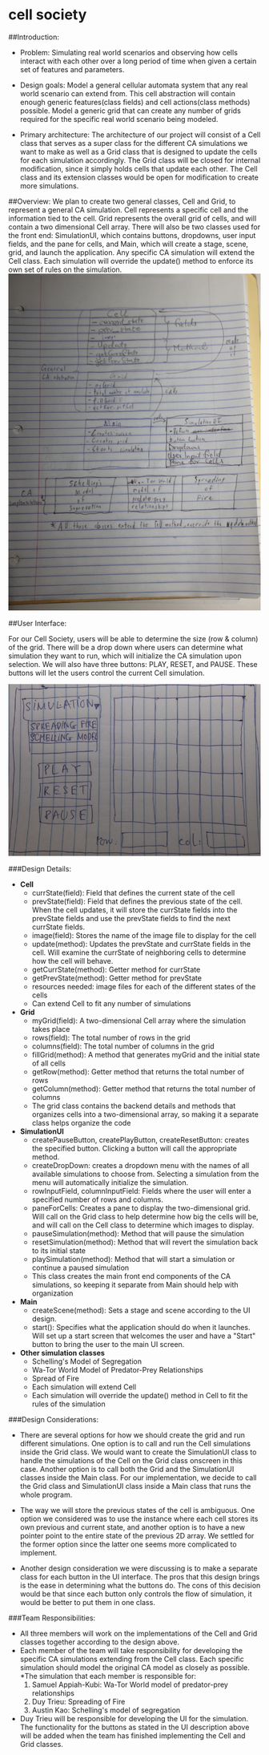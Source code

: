 cell society
====

##Introduction:

* Problem: Simulating real world scenarios and observing how cells interact with each other over a long period of time when given a certain set of features and parameters. 

* Design goals: Model a general cellular automata system that any real world scenario can extend from. 
This cell abstraction will contain enough generic features(class fields) and cell actions(class methods) possible.
Model a generic grid that can create any number of grids required for the specific real world scenario being modeled.

* Primary architecture: The architecture of our project will consist of a Cell class that serves as a super class for the different CA simulations we want to make as well as a Grid class that is designed to update the cells for each simulation accordingly.
The Grid class will be closed for internal modification, since it simply holds cells that update each other. The Cell class and its extension classes would be open for modification to create more simulations.
 
##Overview:
We plan to create two general classes, Cell and Grid, to represent a general CA simulation. Cell represents a specific cell and the information tied to the cell. 
Grid represents the overall grid of cells, and will contain a two dimensional Cell array.
There will also be two classes used for the front end: SimulationUI, which contains buttons, dropdowns, user input fields, and the pane for cells, and Main, which will create a stage, scene, grid, and launch the application.
Any specific CA simulation will extend the Cell class. Each simulation will override the update() method to enforce its own set of rules on the simulation.
![Overall Class Design](Overall_Design.JPG "Current Design")

##User Interface:

For our Cell Society, users will be able to determine the size (row & column) of 
the grid. There will be a drop down where users can determine what simulation they want 
to run, which will initialize the CA simulation upon selection. We will also have three 
buttons: PLAY, RESET, and PAUSE. These buttons will let the users control the current Cell simulation. 

![UI sketch design](UI_Design.png "An alternate design")

###Design Details:

* **Cell**
    * currState(field): Field that defines the current state of the cell
    * prevState(field): Field that defines the previous state of the cell. When the cell updates, it will store the currState fields into the prevState fields and use the prevState fields to find the next currState fields.
    * image(field): Stores the name of the image file to display for the cell
    * update(method): Updates the prevState and currState fields in the cell. Will examine the currState of neighboring cells to determine how the cell will behave.
    * getCurrState(method): Getter method for currState
    * getPrevState(method): Getter method for prevState
    * resources needed: image files for each of the different states of the cells
    * Can extend Cell to fit any number of simulations
* **Grid**
    * myGrid(field): A two-dimensional Cell array where the simulation takes place
    * rows(field): The total number of rows in the grid
    * columns(field): The total number of columns in the grid
    * fillGrid(method): A method that generates myGrid and the initial state of all cells
    * getRow(method): Getter method that returns the total number of rows
    * getColumn(method): Getter method that returns the total number of columns
    * The grid class contains the backend details and methods that organizes cells into a two-dimensional array, so making it a separate class helps organize the code
* **SimulationUI**
    * createPauseButton, createPlayButton, createResetButton: creates the specified button. Clicking a button will call the appropriate method.
    * createDropDown: creates a dropdown menu with the names of all available simulations to choose from. Selecting a simulation from the menu will automatically initialize the simulation.
    * rowInputField, columnInputField: Fields where the user will enter a specified number of rows and columns.
    * paneForCells: Creates a pane to display the two-dimensional grid. Will call on the Grid class to help determine how big the cells will be, and will call on the Cell class to determine which images to display.
    * pauseSimulation(method): Method that will pause the simulation
    * resetSimulation(method): Method that will revert the simulation back to its initial state
    * playSimulation(method): Method that will start a simulation or continue a paused simulation
    * This class creates the main front end components of the CA simulations, so keeping it separate from Main should help with organization
* **Main**
    * createScene(method): Sets a stage and scene according to the UI design.
    * start(): Specifies what the application should do when it launches. Will set up a start screen that welcomes the user and have a "Start" button to bring the user to the main UI screen.
* **Other simulation classes**
    * Schelling's Model of Segregation
    * Wa-Tor World Model of Predator-Prey Relationships
    * Spread of Fire
    * Each simulation will extend Cell
    * Each simulation will override the update() method in Cell to fit the rules of the simulation

###Design Considerations:
* There are several options for how we should create the grid and run different simulations. 
One option is to call and run the Cell simulations inside the Grid class. We would want to create the SimulationUI
class to handle the simulations of the Cell on the Grid class onscreen in this case.
Another option is to call both the Grid and the SimulationUI classes inside the Main class.
For our implementation, we decide to call the Grid class and SimulationUI class inside a Main 
class that runs the whole program.

* The way we will store the previous states of the cell is ambiguous. One option we considered was to use the instance 
where each cell stores its own previous and current state, and another option is to have a new pointer point to the entire state of the previous 2D array. We settled for the former option since the latter one seems more 
complicated to implement. 

* Another design consideration we were discussing is to make a separate class for each button in the UI interface. 
The pros that this design brings is the ease in determining what the buttons do. The cons of this decision would be that since 
each button only controls the flow of simulation, it would be better to put them in one class.

###Team Responsibilities:
* All three members will work on the implementations of the Cell and Grid classes together according to the design above.
* Each member of the team will take responsibility for developing the specific CA simulations extending from the Cell class.
Each specific simulation should model the original CA model as closely as possible.
*The simulation that each member is responsible for:
  1. Samuel Appiah-Kubi: Wa-Tor World model of predator-prey relationships
  2. Duy Trieu: Spreading of Fire
  3. Austin Kao: Schelling's model of segregation
* Duy Trieu will be responsible for developing the UI for the simulation. The functionality for the buttons as 
stated in the UI description above will be added when the team has finished implementing the Cell and Grid
classes.
